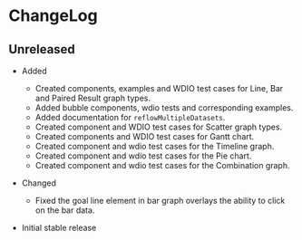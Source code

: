 # ChangeLog

## Unreleased
  
* Added
  * Created components, examples and WDIO test cases for Line, Bar and Paired Result graph types.
  * Added bubble components, wdio tests and corresponding examples.
  * Added documentation for `reflowMultipleDatasets`.
  * Created component and WDIO test cases for Scatter graph types.
  * Created components and WDIO test cases for Gantt chart.
  * Created component and wdio test cases for the Timeline graph.
  * Created component and wdio test cases for the Pie chart.
  * Created component and wdio test cases for the Combination graph.

* Changed
  * Fixed the goal line element in bar graph overlays the ability to click on the bar data.
  
* Initial stable release
